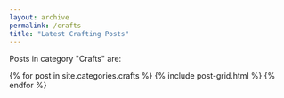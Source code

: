 ```yaml
---
layout: archive
permalink: /crafts
title: "Latest Crafting Posts"
---
```


<p>Posts in category "Crafts" are:</p>


<div class="tiles">
{% for post in site.categories.crafts %}
	{% include post-grid.html %}
{% endfor %}
</div><!-- /.tiles -->
